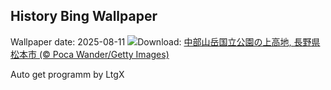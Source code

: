 ## History Bing Wallpaper
Wallpaper date: 2025-08-11
![](https://www.bing.com/th?id=OHR.MountainDay2025_JA-JP4443243001_UHD.jpg&w=1000)Download: [中部山岳国立公園の上高地, 長野県 松本市 (© Poca Wander/Getty Images)](https://www.bing.com/th?id=OHR.MountainDay2025_JA-JP4443243001_UHD.jpg)

Auto get programm by LtgX

